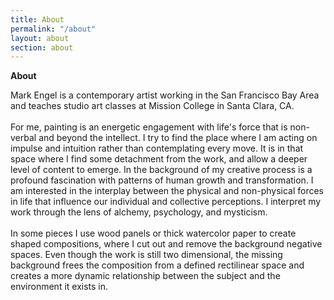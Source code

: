 ```yaml
---
title: About
permalink: "/about"
layout: about
section: about
---
```


**About**

Mark Engel is a contemporary artist working in the San Francisco Bay Area and teaches studio art classes at Mission College in Santa Clara, CA.&nbsp;<br><br>For me, painting is an energetic engagement with life's force that is non-verbal and beyond the intellect. I try to find the place where I am acting on impulse and intuition rather than contemplating every move. It is in that space where I find some detachment from the work, and allow a deeper level of content to emerge. In the background of my creative process is a profound fascination with patterns of human growth and transformation. I am interested in the interplay between the physical and non-physical forces in life that influence our individual and collective perceptions. I interpret my work through the lens of alchemy, psychology, and mysticism.<br><br>In some pieces I use wood panels or thick watercolor paper to create shaped compositions, where I cut out and remove the background negative spaces. Even though the work is still two dimensional, the missing background frees the composition from a defined rectilinear space and creates a more dynamic relationship between the subject and the environment it exists in.

&nbsp;

<br><br>&nbsp;
